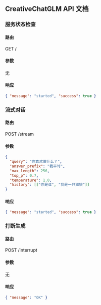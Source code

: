 ## CreativeChatGLM API 文档

### 服务状态检查

#### 路由

GET /

#### 参数

无

#### 响应

```json
{ "message": "started", "success": true }
```

### 流式对话

#### 路由

POST /stream

#### 参数

```json
{
  "query": "你喜欢做什么？",
  "answer_prefix": "我平时",
  "max_length": 256,
  "top_p": 0.7,
  "temperature": 1.0,
  "history": [["你是谁", "我是一只猫娘"]]
}
```

#### 响应

```json
{ "message": "started", "success": true }
```

### 打断生成

#### 路由

POST /interrupt

#### 参数

无

#### 响应

```json
{ "message": "OK" }
```
